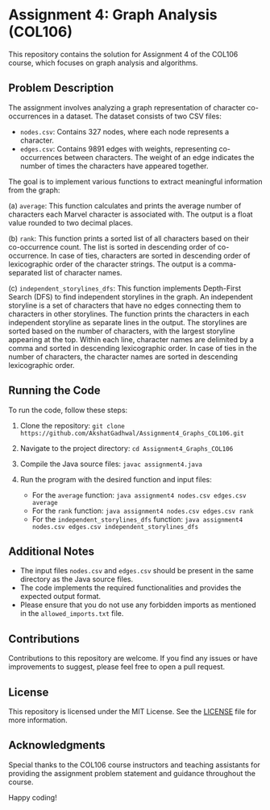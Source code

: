 # Assignment 4: Graph Analysis (COL106)

This repository contains the solution for Assignment 4 of the COL106 course, which focuses on graph analysis and algorithms.

## Problem Description

The assignment involves analyzing a graph representation of character co-occurrences in a dataset. The dataset consists of two CSV files:

- `nodes.csv`: Contains 327 nodes, where each node represents a character.
- `edges.csv`: Contains 9891 edges with weights, representing co-occurrences between characters. The weight of an edge indicates the number of times the characters have appeared together.

The goal is to implement various functions to extract meaningful information from the graph:

(a) `average`: This function calculates and prints the average number of characters each Marvel character is associated with. The output is a float value rounded to two decimal places.

(b) `rank`: This function prints a sorted list of all characters based on their co-occurrence count. The list is sorted in descending order of co-occurrence. In case of ties, characters are sorted in descending order of lexicographic order of the character strings. The output is a comma-separated list of character names.

(c) `independent_storylines_dfs`: This function implements Depth-First Search (DFS) to find independent storylines in the graph. An independent storyline is a set of characters that have no edges connecting them to characters in other storylines. The function prints the characters in each independent storyline as separate lines in the output. The storylines are sorted based on the number of characters, with the largest storyline appearing at the top. Within each line, character names are delimited by a comma and sorted in descending lexicographic order. In case of ties in the number of characters, the character names are sorted in descending lexicographic order.

## Running the Code

To run the code, follow these steps:

1. Clone the repository: `git clone https://github.com/AkshatGadhwal/Assignment4_Graphs_COL106.git`
2. Navigate to the project directory: `cd Assignment4_Graphs_COL106`
3. Compile the Java source files: `javac assignment4.java`
4. Run the program with the desired function and input files:

   - For the `average` function: `java assignment4 nodes.csv edges.csv average`
   - For the `rank` function: `java assignment4 nodes.csv edges.csv rank`
   - For the `independent_storylines_dfs` function: `java assignment4 nodes.csv edges.csv independent_storylines_dfs`

## Additional Notes

- The input files `nodes.csv` and `edges.csv` should be present in the same directory as the Java source files.
- The code implements the required functionalities and provides the expected output format.
- Please ensure that you do not use any forbidden imports as mentioned in the `allowed_imports.txt` file.

## Contributions

Contributions to this repository are welcome. If you find any issues or have improvements to suggest, please feel free to open a pull request.

## License

This repository is licensed under the MIT License. See the [LICENSE](LICENSE) file for more information.

## Acknowledgments

Special thanks to the COL106 course instructors and teaching assistants for providing the assignment problem statement and guidance throughout the course.

Happy coding!
